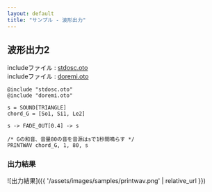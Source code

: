 ```yaml
---
layout: default
title: "サンプル - 波形出力"
---
```


## 波形出力2

includeファイル : [stdosc.oto](stdlib/stdosc.html)  
includeファイル : [doremi.oto](stdlib/doremi.html)

```basic
@include "stdosc.oto"
@include "doremi.oto"

s = SOUND[TRIANGLE]
chord_G = [So1, Si1, Le2]

s -> FADE_OUT[0.4] -> s

/* Gの和音、音量80の音を音源はsで1秒間鳴らす */
PRINTWAV chord_G, 1, 80, s
```

### 出力結果

![出力結果]({{ '/assets/images/samples/printwav.png' | relative_url }})
